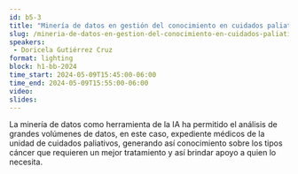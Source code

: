 ```yaml
---
id: b5-3
title: "Minería de datos en gestión del conocimiento en cuidados paliativos"
slug: /mineria-de-datos-en-gestion-del-conocimiento-en-cuidados-paliativos
speakers:
 - Doricela Gutiérrez Cruz
format: lighting
block: h1-bb-2024
time_start: 2024-05-09T15:45:00-06:00
time_end: 2024-05-09T15:55:00-06:00
video:
slides:
---
```


La minería de datos como herramienta de la IA ha permitido el análisis de grandes volúmenes de datos, en este caso, expediente médicos de la unidad de cuidados paliativos, generando así conocimiento sobre los tipos cáncer que requieren un mejor tratamiento y así brindar apoyo a quien lo necesita.
